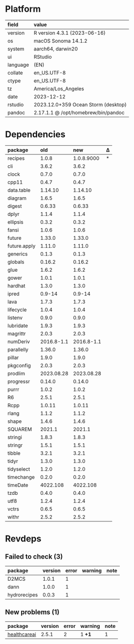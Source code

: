 # Platform

|field    |value                               |
|:--------|:-----------------------------------|
|version  |R version 4.3.1 (2023-06-16)        |
|os       |macOS Sonoma 14.1.2                 |
|system   |aarch64, darwin20                   |
|ui       |RStudio                             |
|language |(EN)                                |
|collate  |en_US.UTF-8                         |
|ctype    |en_US.UTF-8                         |
|tz       |America/Los_Angeles                 |
|date     |2023-12-12                          |
|rstudio  |2023.12.0+359 Ocean Storm (desktop) |
|pandoc   |2.17.1.1 @ /opt/homebrew/bin/pandoc |

# Dependencies

|package      |old        |new        |Δ  |
|:------------|:----------|:----------|:--|
|recipes      |1.0.8      |1.0.8.9000 |*  |
|cli          |3.6.2      |3.6.2      |   |
|clock        |0.7.0      |0.7.0      |   |
|cpp11        |0.4.7      |0.4.7      |   |
|data.table   |1.14.10    |1.14.10    |   |
|diagram      |1.6.5      |1.6.5      |   |
|digest       |0.6.33     |0.6.33     |   |
|dplyr        |1.1.4      |1.1.4      |   |
|ellipsis     |0.3.2      |0.3.2      |   |
|fansi        |1.0.6      |1.0.6      |   |
|future       |1.33.0     |1.33.0     |   |
|future.apply |1.11.0     |1.11.0     |   |
|generics     |0.1.3      |0.1.3      |   |
|globals      |0.16.2     |0.16.2     |   |
|glue         |1.6.2      |1.6.2      |   |
|gower        |1.0.1      |1.0.1      |   |
|hardhat      |1.3.0      |1.3.0      |   |
|ipred        |0.9-14     |0.9-14     |   |
|lava         |1.7.3      |1.7.3      |   |
|lifecycle    |1.0.4      |1.0.4      |   |
|listenv      |0.9.0      |0.9.0      |   |
|lubridate    |1.9.3      |1.9.3      |   |
|magrittr     |2.0.3      |2.0.3      |   |
|numDeriv     |2016.8-1.1 |2016.8-1.1 |   |
|parallelly   |1.36.0     |1.36.0     |   |
|pillar       |1.9.0      |1.9.0      |   |
|pkgconfig    |2.0.3      |2.0.3      |   |
|prodlim      |2023.08.28 |2023.08.28 |   |
|progressr    |0.14.0     |0.14.0     |   |
|purrr        |1.0.2      |1.0.2      |   |
|R6           |2.5.1      |2.5.1      |   |
|Rcpp         |1.0.11     |1.0.11     |   |
|rlang        |1.1.2      |1.1.2      |   |
|shape        |1.4.6      |1.4.6      |   |
|SQUAREM      |2021.1     |2021.1     |   |
|stringi      |1.8.3      |1.8.3      |   |
|stringr      |1.5.1      |1.5.1      |   |
|tibble       |3.2.1      |3.2.1      |   |
|tidyr        |1.3.0      |1.3.0      |   |
|tidyselect   |1.2.0      |1.2.0      |   |
|timechange   |0.2.0      |0.2.0      |   |
|timeDate     |4022.108   |4022.108   |   |
|tzdb         |0.4.0      |0.4.0      |   |
|utf8         |1.2.4      |1.2.4      |   |
|vctrs        |0.6.5      |0.6.5      |   |
|withr        |2.5.2      |2.5.2      |   |

# Revdeps

## Failed to check (3)

|package      |version |error |warning |note |
|:------------|:-------|:-----|:-------|:----|
|D2MCS        |1.0.1   |1     |        |     |
|dann         |1.0.0   |1     |        |     |
|hydrorecipes |0.0.3   |1     |        |     |

## New problems (1)

|package      |version |error |warning  |note |
|:------------|:-------|:-----|:--------|:----|
|[healthcareai](problems.md#healthcareai)|2.5.1   |2     |1 __+1__ |1    |

